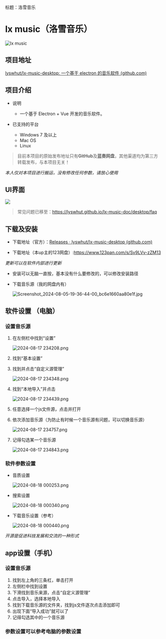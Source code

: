 标题：洛雪音乐

# lx music（洛雪音乐）

![lx music](https://github.com/lyswhut/lx-music-desktop/raw/master/doc/images/icon.png)

## 项目地址

[lyswhut/lx-music-desktop: 一个基于 electron 的音乐软件 (github.com)](https://github.com/lyswhut/lx-music-desktop)

## 项目介绍

* 说明

   * 一个基于 Electron + Vue 开发的音乐软件。
* 已支持的平台
   * Windows 7 及以上
   * Mac OS
   * Linux
     

> 目前本项目的原始发布地址只有**GitHub**及**蓝奏网盘**，其他渠道均为第三方转载发布，与本项目无关！

*本人仅对本项目进行搬运，没有修改任何参数，请放心使用*

## UI界面

![](https://github.com/lyswhut/lx-music-desktop/raw/master/doc/images/app.png)

> 常见问题已移至：https://lyswhut.github.io/lx-music-doc/desktop/faq

## 下载及安装

* 下载地址（官方）：[Releases · lyswhut/lx-music-desktop (github.com)](https://github.com/lyswhut/lx-music-desktop/releases)

* 下载地址（本up主的123网盘）:https://www.123pan.com/s/Sv9LVv-zZM13

*更新可以在软件内部进行更新*  

* 安装可以无脑一直按，基本没有什么要修改的，可以修改安装路径

* 下载音乐源（我的网盘内有）

  ![Screenshot_2024-08-05-19-36-44-00_bc6e1660aa80e1f.jpg](https://s2.loli.net/2024/08/17/lZktTmMfsKAqoah.jpg)

##  软件设置 （电脑）

### 设置音乐源

1. 在左侧栏中找到“设置”

   ![ 2024-08-17 234208.png](https://s2.loli.net/2024/08/17/dfIE54v1mtQWChc.png)

2. 找到“基本设置”

3. 找到并点击“自定义源管理”

   ![ 2024-08-17 234348.png](https://s2.loli.net/2024/08/17/slXWq7hQiZbeFOH.png)

4. 找到“本地导入”并点击

   ![ 2024-08-17 234439.png](https://s2.loli.net/2024/08/17/GnVyjckrCDbwMNs.png)

5. 任意选择一个js文件源，点击并打开

6. 依次添加音乐源（为防止有时候一个音乐源有问题，可以切换音乐源）

   ![ 2024-08-17 234757.png](https://s2.loli.net/2024/08/17/JlGTih1C4a7NDZs.png)

7. 记得勾选某一个音乐源

   ![ 2024-08-17 234843.png](https://s2.loli.net/2024/08/17/w2yXMVdn8WFLmx9.png)

### 软件参数设置

* 音质设置

  ![ 2024-08-18 000253.png](https://s2.loli.net/2024/08/18/uJLl31f7GBK8Mx4.png)

* 搜索设置

  ![ 2024-08-18 000340.png](https://s2.loli.net/2024/08/18/ipBcfK6RMJZgazY.png)

* 下载音乐设置（参考）

  ![ 2024-08-18 000440.png](https://s2.loli.net/2024/08/18/LEXBvzumUHbIkVP.png)

  

*开源是促进科技发展和交流的一种形式*

## app设置（手机）

### 设置音乐源

1. 找到左上角的三条杠，单击打开
2. 左侧栏中找到设置
3. 下滑找到音乐来源，点击“自定义源管理”
4. 点击导入，选择本地导入
5. 找到下载音乐源的文件夹，找到js文件逐次点击添加即可
6. 出现下面“导入成功”就可以了
7. 记得勾选其中的一个音乐源

### 参数设置可以参考电脑的参数设置

